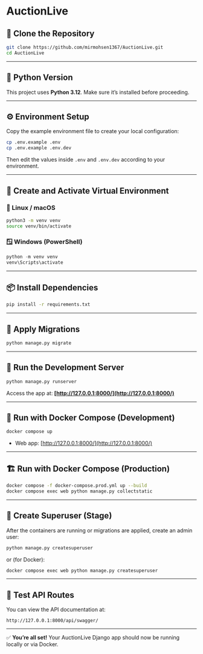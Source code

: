 # AuctionLive

## 🧩 Clone the Repository

```bash
git clone https://github.com/mirmohsen1367/AuctionLive.git
cd AuctionLive
```

---

## 🐍 Python Version

This project uses **Python 3.12**.
Make sure it’s installed before proceeding.

---

## ⚙️ Environment Setup

Copy the example environment file to create your local configuration:

```bash
cp .env.example .env
cp .env.example .env.dev
```

Then edit the values inside `.env` and `.env.dev` according to your environment.

---

## 🌱 Create and Activate Virtual Environment

### 🐧 Linux / macOS

```bash
python3 -m venv venv
source venv/bin/activate
```

### 🪟 Windows (PowerShell)

```powershell
python -m venv venv
venv\Scripts\activate
```

---

## 📦 Install Dependencies

```bash
pip install -r requirements.txt
```

---

## 🧱 Apply Migrations

```bash
python manage.py migrate
```

---

## 🚀 Run the Development Server

```bash
python manage.py runserver
```

Access the app at:
**[http://127.0.0.1:8000/](http://127.0.0.1:8000/)**

---

## 🐳 Run with Docker Compose (Development)

```bash
docker compose up
```

* Web app: [http://127.0.0.1:8000/](http://127.0.0.1:8000/)

---

## 🏗️ Run with Docker Compose (Production)

```bash
docker compose -f docker-compose.prod.yml up --build
docker compose exec web python manage.py collectstatic
```

---

## 👤 Create Superuser (Stage)

After the containers are running or migrations are applied, create an admin user:

```bash
python manage.py createsuperuser
```

or (for Docker):

```bash
docker compose exec web python manage.py createsuperuser
```

---

## 🧪 Test API Routes

You can view the API documentation at:

```
http://127.0.0.1:8000/api/swagger/
```

---

✅ **You’re all set!** Your AuctionLive Django app should now be running locally or via Docker.
